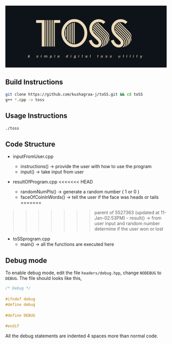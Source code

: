 ![](img/logo.png "toSS")

## Build Instructions

```bash
git clone https://github.com/kushagraa-j/toSS.git && cd toSS
g++ *.cpp -o toss
```

## Usage Instructions

```bash
./toss
```

## Code Structure

- inputFromUser.cpp
	- instructions() 	->     provide the user with how to use the program 
	- input()		->     take input from user 

- resultOfProgram.cpp
<<<<<<< HEAD
	- randomNumPls() 	->     generate a random number ( 1 or 0 ) 
	- faceOfCoinInWords()   ->     tell the user if the face was heads or tails
=======
>>>>>>> parent of 5527363 (updated at 11-Jan-02:53PM)
	- result()       	->     from user input and random number 
				       determine if the user won or lost 
- toSSprogram.cpp
	- main()         	->     all the functions are executed here

## Debug mode

To enable debug mode, edit the file `headers/debug.hpp`, change `NODEBUG` to `DEBUG`.
The file should looks like this,

```cpp
/* Debug */

#ifndef debug
#define debug

#define DEBUG

#endif
```

All the debug statements are indented 4 spaces more than normal code.
